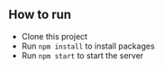 
## How to run
* Clone this project
* Run `npm install` to install packages
* Run `npm start` to start the server
